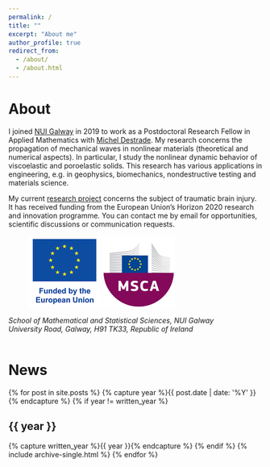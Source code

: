 ```yaml
---
permalink: /
title: ""
excerpt: "About me"
author_profile: true
redirect_from: 
  - /about/
  - /about.html
---
```


About
======

I joined [NUI Galway](http://www.nuigalway.ie/our-research/people/mathematics-statistics-and-applied-mathematics/haroldberjamin/) in 2019 to work as a Postdoctoral Research Fellow in Applied Mathematics with [Michel Destrade](http://www.maths.nuigalway.ie/~destrade/). My research concerns the propagation of mechanical waves in nonlinear materials (theoretical and numerical aspects). In particular, I study the nonlinear dynamic behavior of viscoelastic and poroelastic solids. This research has various applications in engineering, e.g. in geophysics, biomechanics, nondestructive testing and materials science.

My current [research project](https://cordis.europa.eu/project/id/101023950) concerns the subject of traumatic brain injury. It has received funding from the European Union’s Horizon 2020 research and innovation programme. You can contact me by email for opportunities, scientific discussions or communication requests.

<figure>
  <img src='/images/Logo_EU_V.png' alt="EU emblem" width="143" height="143" alt="EU Funding">
  <img src='/images/Logo_MC.png' alt="MSCA logo" width="143" height="143" alt="MSCA">
</figure>

<address>
School of Mathematical and Statistical Sciences, NUI Galway<br>
University Road, Galway, H91 TK33, Republic of Ireland
</address><br>

News
======

{% for post in site.posts %}
  {% capture year %}{{ post.date | date: '%Y' }}{% endcapture %}
  {% if year != written_year %}
    <h2 id="{{ year | slugify }}" class="archive__subtitle">{{ year }}</h2>
    {% capture written_year %}{{ year }}{% endcapture %}
  {% endif %}
  {% include archive-single.html %}
{% endfor %}